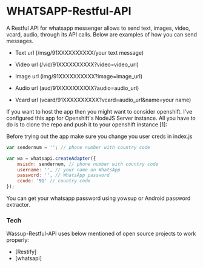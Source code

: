 # WHATSAPP-Restful-API
A Restful API for whatsapp messenger allows to send text, images, video, vcard, audio, through its API calls. Below are examples of how you can send messages.
  * Text   url (/msg/91XXXXXXXXXX/your text message)
  - Video  url (/vid/91XXXXXXXXXX?video=video_url)
  * Image  url (img/91XXXXXXXXXX?image=image_url)
  - Audio  url (aud/91XXXXXXXXXX?audio=audio_url)
  * Vcard  url (vcard/91XXXXXXXXXX?vcard=audio_url&name=your name)

If you want to host the app then you might want to consider openshift. I've configured this app for Openshift's NodeJS Server instance. All you have to do is to clone the repo and push it to your openshift instance [1]:

Before trying out the app make sure you change you user creds in index.js
```javascript
var sendernum = ''; // phone number with country code

var wa = whatsapi.createAdapter({
    msisdn: sendernum, // phone number with country code
    username: '', // your name on WhatsApp
    password: '', // WhatsApp password
    ccode: '91' // country code
});
```
You can get your whatsapp password using yowsup or Android password extractor.

### Tech

Wassup-Restful-API uses below mentioned of open source projects to work properly:

* [Restify]
* [whatsapi]



